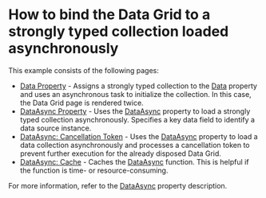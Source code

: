 # How to bind the Data Grid to a strongly typed collection loaded asynchronously

This example consists of the following pages:
* [Data Property](./CS/DataBindingSamples/Pages/DataProperty.razor) - Assigns a strongly typed collection to the [Data](https://docs.devexpress.com/Blazor/DevExpress.Blazor.DxDataGrid-1.Data) property and uses an asynchronous task to initialize the collection. In this case, the Data Grid page is rendered twice.
* [DataAsync Property](./CS/DataBindingSamples/Pages/DataAsyncProperty.razor) - Uses the [DataAsync](https://docs.devexpress.com/Blazor/DevExpress.Blazor.DxDataGrid-1.DataAsync) property to load a strongly typed collection asynchronously. Specifies a key data field to identify a data source instance.
* [DataAsync: Cancellation Token](./CS/DataBindingSamples/Pages/DataAsyncProperty.CancellationToken.razor) - Uses the [DataAsync](https://docs.devexpress.com/Blazor/DevExpress.Blazor.DxDataGrid-1.DataAsync) property to load a data collection asynchronously and processes a cancellation token to prevent further execution for the already disposed Data Grid.
* [DataAsync: Cache](./CS/DataBindingSamples/Pages/DataAsyncProperty.Cache.razor) - Caches the [DataAsync](https://docs.devexpress.com/Blazor/DevExpress.Blazor.DxDataGrid-1.DataAsync) function. This is helpful if the function is time- or resource-consuming.

For more information, refer to the [DataAsync](https://docs.devexpress.com/Blazor/DevExpress.Blazor.DxDataGrid-1.DataAsync) property description.


